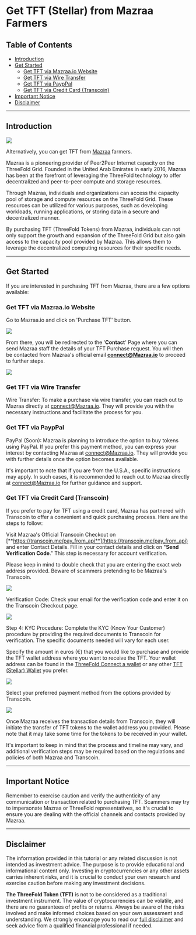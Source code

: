 <h1> Get TFT (Stellar) from Mazraa Farmers </h1>

<h2> Table of Contents </h2>

- [Introduction](#introduction)
- [Get Started](#get-started)
  - [Get TFT via Mazraa.io Website](#get-tft-via-mazraaio-website)
  - [Get TFT via Wire Transfer](#get-tft-via-wire-transfer)
  - [Get TFT via PaypPal](#get-tft-via-payppal)
  - [Get TFT via Credit Card (Transcoin)](#get-tft-via-credit-card-transcoin)
- [Important Notice](#important-notice)
- [Disclaimer](#disclaimer)
***
## Introduction

![](img/mazraa.png)

Alternatively, you can get TFT from [Mazraa](https://mazraa.io) farmers.

Mazraa is a pioneering provider of Peer2Peer Internet capacity on the ThreeFold Grid. Founded in the United Arab Emirates in early 2016, Mazraa has been at the forefront of leveraging the ThreeFold technology to offer decentralized and peer-to-peer compute and storage resources.

Through Mazraa, individuals and organizations can access the capacity pool of storage and compute resources on the ThreeFold Grid. These resources can be utilized for various purposes, such as developing workloads, running applications, or storing data in a secure and decentralized manner.

By purchasing TFT (ThreeFold Tokens) from Mazraa, individuals can not only support the growth and expansion of the ThreeFold Grid but also gain access to the capacity pool provided by Mazraa. This allows them to leverage the decentralized computing resources for their specific needs.
***
## Get Started

If you are interested in purchasing TFT from Mazraa, there are a few options available:

### Get TFT via Mazraa.io Website

Go to Mazraa.io and click on 'Purchase TFT' button.

![](img/mazraa.png)

From there, you will be redirected to the '**Contact**' Page where you can send Mazraa staff the details of your TFT Purchase request.
You will then be contacted from Mazraa's official email **connect@Mazraa.io** to proceed to further steps.

![](img/mazraa_contact.png)

### Get TFT via Wire Transfer
Wire Transfer: To make a purchase via wire transfer, you can reach out to Mazraa directly at connect@Mazraa.io. They will provide you with the necessary instructions and facilitate the process for you.

### Get TFT via PaypPal
PayPal (Soon): Mazraa is planning to introduce the option to buy tokens using PayPal. If you prefer this payment method, you can express your interest by contacting Mazraa at connect@Mazraa.io. They will provide you with further details once the option becomes available.

It's important to note that if you are from the U.S.A., specific instructions may apply. In such cases, it is recommended to reach out to Mazraa directly at connect@Mazraa.io for further guidance and support.

### Get TFT via Credit Card (Transcoin)

If you prefer to pay for TFT using a credit card, Mazraa has partnered with Transcoin to offer a convenient and quick purchasing process. Here are the steps to follow:

Visit Mazraa's Official Transcoin Checkout on [**https://transcoin.me/pay_from_api**](https://transcoin.me/pay_from_api) and enter Contact Details. Fill in your contact details and click on "**Send Verification Code**." This step is necessary for account verification.

Please keep in mind to double check that you are entering the exact web address provided. Beware of scammers pretending to be Mazraa's Transcoin.

![](img/mazraa_trans.png)

Verification Code: Check your email for the verification code and enter it on the Transcoin Checkout page.

![](img/threefold__transcoin_mail.jpg)

Step 4: KYC Procedure: Complete the KYC (Know Your Customer) procedure by providing the required documents to Transcoin for verification. The specific documents needed will vary for each user.

Specify the amount in euros (€) that you would like to purchase and provide the TFT wallet address where you want to receive the TFT. Your wallet address can be found in the [ThreeFold Connect a wallet](../storing_tft/tf_connect_app.md#create-a-wallet) or any other [TFT (Stellar) Wallet](../storing_tft/storing_tft.md) you prefer.

![](img/threefold__transcoin_amounts.jpg)

Select your preferred payment method from the options provided by Transcoin.

![](img/threefold__transcoin_psp.jpg)

Once Mazraa receives the transaction details from Transcoin, they will initiate the transfer of TFT tokens to the wallet address you provided. Please note that it may take some time for the tokens to be received in your wallet.

It's important to keep in mind that the process and timeline may vary, and additional verification steps may be required based on the regulations and policies of both Mazraa and Transcoin.
***
## Important Notice 

Remember to exercise caution and verify the authenticity of any communication or transaction related to purchasing TFT. Scammers may try to impersonate Mazraa or ThreeFold representatives, so it's crucial to ensure you are dealing with the official channels and contacts provided by Mazraa.
***
## Disclaimer

The information provided in this tutorial or any related discussion is not intended as investment advice. The purpose is to provide educational and informational content only. Investing in cryptocurrencies or any other assets carries inherent risks, and it is crucial to conduct your own research and exercise caution before making any investment decisions. 

**The ThreeFold Token (TFT)** is not to be considered as a traditional investment instrument. The value of cryptocurrencies can be volatile, and there are no guarantees of profits or returns. Always be aware of the risks involved and make informed choices based on your own assessment and understanding. We strongly encourage you to read our [full disclaimer](https://library.threefold.me/info/legal/#/legal__disclaimer) and seek advice from a qualified financial professional if needed.


